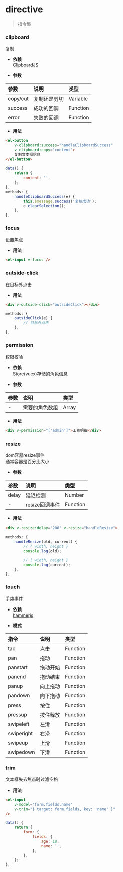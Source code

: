 # directive

> 指令集

### clipboard
复制

* <b>依赖</b><br>
[ClipboardJS](https://github.com/zenorocha/clipboard.js)

* <b>参数</b>

|参数|说明|类型
|:-|:-|:-
|copy/cut|复制还是剪切|Variable
|success|成功的回调|Function
|error|失败的回调|Function

* <b>用法</b>

```html
<el-button
    v-clipboard:success="handleClipboardSuccess"
    v-clipboard:copy="content">
    复制文本框信息
</el-button>
```

```javascript
data() {
    return {
        content: '',
    };
},
methods: {
    handleClipboardSuccess(e) {
        this.$message.success('复制成功');
        e.clearSelection();
    },
},
```

### focus
设置焦点

* <b>用法</b>

```html
<el-input v-focus />
```

### outside-click
在目标外点击

* <b>用法</b>

```html
<div v-outside-click="outsideClick"></div>
```

```javascript
methods: {
    outsideClick(e) {
        // 目标外点击
    },
},
```

### permission
权限校验

* <b>依赖</b><br>
Store(vuex)存储的角色信息

* <b>参数</b>

|参数|说明|类型
|:-|:-|:-
|-|需要的角色数组|Array

* <b>用法</b>

```html
<div v-permission="['admin']">工资明细</div>
```

### resize
dom容器resize事件<br>
通常容器是百分比大小

* <b>参数</b>

|参数|说明|类型
|:-|:-|:-
|delay|延迟检测|Number
|-|resize回调事件|Function

* <b>用法</b>

```html
<div v-resize:delay="200" v-resize="handleResize">
```

```javascript
methods: {
    handleResize(old, current) {
        // { width, height }
        console.log(old);

        // { width, height }
        console.log(current);
    },
},
```

### touch
手势事件

* <b>依赖</b><br>
[hammerjs](https://github.com/hammerjs/hammer.js)

* <b>模式</b>

|指令|说明|类型
|:-|:-|:-
|tap|点击|Function
|pan|拖动|Function
|panstart|拖动开始|Function
|panend|拖动结束|Function
|panup|向上拖动|Function
|pandown|向下拖动|Function
|press|按住|Function
|pressup|按住释放|Function
|swipeleft|左滑|Function
|swiperight|右滑|Function
|swipeup|上滑|Function
|swipedown|下滑|Function

### trim
文本框失去焦点时过滤空格

* <b>用法</b>

```html
<el-input
    v-model="form.fields.name"
    v-trim="{ target: form.fields, key: 'name' }"
/>
```

```javascript
data() {
    return {
        form: {
            fields: {
                age: 18,
                name: '',
            },
        },
    };
},
```